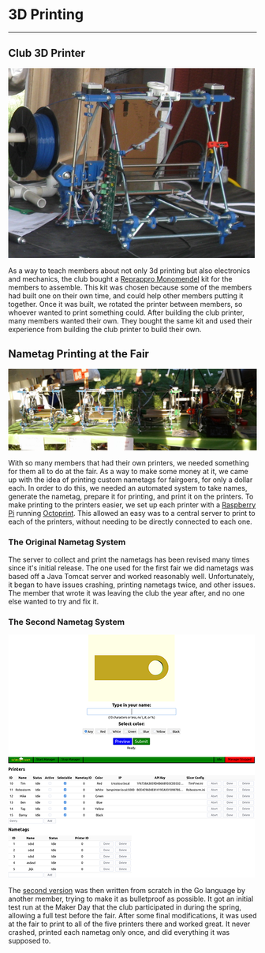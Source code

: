 # 3D Printing
---

## Club 3D Printer

![Printer Image](img/clubprinter.png)

As a way to teach members about not only 3d printing but also electronics and mechanics, the club bought a [Reprappro Monomendel](https://reprappro.com/documentation/mendel-tricolour/) kit for the members to assemble. This kit was chosen because some of the members had built one on their own time, and could help other members putting it together. Once it was built, we rotated the printer between members, so whoever wanted to print something could. After building the club printer, many members wanted their own. They bought the same kit and used their experience from building the club printer to build their own.

## Nametag Printing at the Fair

![Printers at the Fair image](img/Printers2016Fair.png)

With so many members that had their own printers, we needed something for them all to do at the fair. As a way to make some money at it, we came up with the idea of printing custom nametags for fairgoers, for only a dollar each. In order to do this, we needed an automated system to take names, generate the nametag, prepare it for printing, and print it on the printers. To make printing to the printers easier, we set up each printer with a [Raspberry Pi](https://raspberrypi.org) running [Octoprint](http://octoprint.org). This allowed an easy was to a central server to print to each of the printers, without needing to be directly connected to each one.

### The Original Nametag System

The server to collect and print the nametags has been revised many times since it's initial release. The one used for the first fair we did nametags was based off a Java Tomcat server and worked reasonably well. Unfortunately, it began to have issues crashing, printing nametags twice, and other issues. The member that wrote it was leaving the club the year after, and no one else wanted to try and fix it.

### The Second Nametag System

![Input Page](img/nametagpretty.png)
![Manager Page](img/nametagmanager.png)

The [second version](https://github.com/Robostorm/Nametag-Auto-Printing) was then written from scratch in the Go language by another member, trying to make it as bulletproof as possible. It got an initial test run at the Maker Day that the club participated in during the spring, allowing a full test before the fair. After some final modifications, it was used at the fair to print to all of the five printers there and worked great. It never crashed, printed each nametag only once, and did everything it was supposed to.
